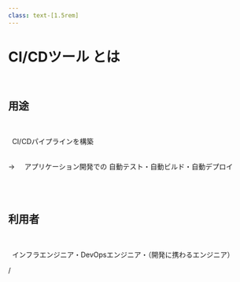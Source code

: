 ```yaml
---
class: text-[1.5rem]
---
```


# CI/CDツール とは

<br/>

<div v-click=1>

## 用途

<br/>

 &nbsp; CI/CDパイプラインを構築
<br/>
<br/>
<div class="ml-8">
→ &nbsp; &nbsp; アプリケーション開発での <span class="text-red-500">自動テスト・自動ビルド・自動デプロイ</span>
</div>

<br/>
<br/>

<div v-click=2>
<br/>

## 利用者

<br/>

 &nbsp; インフラエンジニア・DevOpsエンジニア・<span v-click=3>（開発に携わるエンジニア）</span>
</div>
</div>




<div
  class="absolute bottom-[1rem] right-[1rem] text-[1rem]"
>
  <SlideCurrentNo /> / <SlidesTotal />
</div>